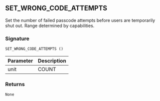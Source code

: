 ## SET\_WRONG\_CODE\_ATTEMPTS

Set the number of failed passcode attempts before users are temporarily shut out. Range determined by capabilities.


### Signature

`SET_WRONG_CODE_ATTEMPTS ()`


| Parameter | Description |
| --- | --- |
| unit | COUNT |



### Returns

`None`
